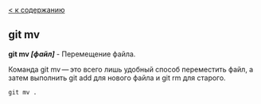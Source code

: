[< к содержанию](./readme.md)

## git mv

**git mv *[файл]*** - Перемещение файла.

Команда git mv — это всего лишь удобный способ переместить файл, а затем выполнить git add для нового файла и git rm для старого.

```bash=
git mv .
```